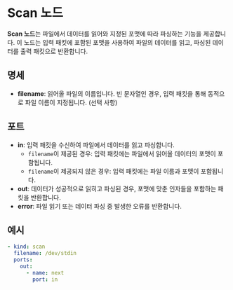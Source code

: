 # Scan 노드

**Scan 노드**는 파일에서 데이터를 읽어와 지정된 포맷에 따라 파싱하는 기능을 제공합니다. 이 노드는 입력 패킷에 포함된 포맷을 사용하여 파일의 데이터를 읽고, 파싱된 데이터를 출력 패킷으로 반환합니다.

## 명세

- **filename**: 읽어올 파일의 이름입니다. 빈 문자열인 경우, 입력 패킷을 통해 동적으로 파일 이름이 지정됩니다. (선택 사항)

## 포트

- **in**: 입력 패킷을 수신하여 파일에서 데이터를 읽고 파싱합니다.
  - `filename`이 제공된 경우: 입력 패킷에는 파일에서 읽어올 데이터의 포맷이 포함됩니다.
  - `filename`이 제공되지 않은 경우: 입력 패킷에는 파일 이름과 포맷이 포함됩니다.
- **out**: 데이터가 성공적으로 읽히고 파싱된 경우, 포맷에 맞춘 인자들을 포함하는 패킷을 반환합니다.
- **error**: 파일 읽기 또는 데이터 파싱 중 발생한 오류를 반환합니다.

## 예시

```yaml
- kind: scan
  filename: /dev/stdin
  ports:
    out:
      - name: next
        port: in
```
